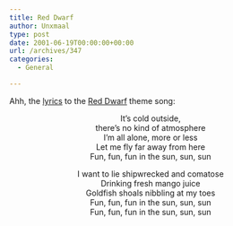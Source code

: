 ```yaml
---
title: Red Dwarf
author: Unxmaal
type: post
date: 2001-06-19T00:00:00+00:00
url: /archives/347
categories:
  - General

---
```

Ahh, the [lyrics][1] to the [Red Dwarf][2] theme song:

<center>
  It&#8217;s cold outside,<br /> there&#8217;s no kind of atmosphere <br />I&#8217;m all alone, more or less <br />Let me fly far away from here <br />Fun, fun, fun in the sun, sun, sun </p> 
  
  <p>
    I want to lie shipwrecked and comatose <br />Drinking fresh mango juice <br />Goldfish shoals nibbling at my toes <br />Fun, fun, fun in the sun, sun, sun <br />Fun, fun, fun in the sun, sun, sun<br /></center>
  </p>

 [1]: http://www.mjtsc.demon.co.uk/simon/redlyric.htm
 [2]: http://us.imdb.com/Title?0094535
